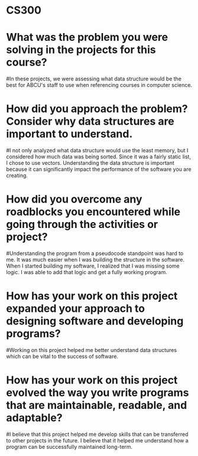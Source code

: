 # CS300

# What was the problem you were solving in the projects for this course?
#In these projects, we were assessing what data structure would be the best for ABCU's staff to use when referencing courses in computer science.

# How did you approach the problem? Consider why data structures are important to understand.
#I not only analyzed what data structure would use the least memory, but I considered how much data was being sorted. Since it was a fairly static list, I chose to use vectors. Understanding the data structure is important because it can significantly impact the performance of the software you are creating. 

# How did you overcome any roadblocks you encountered while going through the activities or project?
#Understanding the program from a pseudocode standpoint was hard to me. It was much easier when I was building the structure in the software. When I started building my software, I realized that I was missing some logic. I was able to add that logic and get a fully working program. 

# How has your work on this project expanded your approach to designing software and developing programs?
#Working on this project helped me better understand data structures which can be vital to the success of software. 

# How has your work on this project evolved the way you write programs that are maintainable, readable, and adaptable?
#I believe that this project helped me develop skills that can be transferred to other projects in the future. I believe that it helped me understand how a program can be successfully maintained long-term. 
